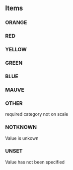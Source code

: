 

<!-- end of short definition -->
## Items

### ORANGE


### RED


### YELLOW


### GREEN


### BLUE


### MAUVE


### OTHER
required category not on scale

### NOTKNOWN
Value is unkown

### UNSET
Value has not been specified
